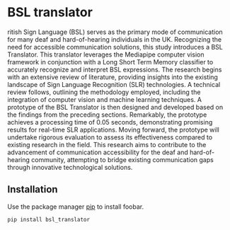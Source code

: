 # BSL translator

ritish Sign Language (BSL) serves as the primary mode of communication for many deaf and hard-of-hearing individuals in the UK.
Recognizing the need for accessible communication solutions, this study
introduces a BSL Translator. This translator leverages the Mediapipe
computer vision framework in conjunction with a Long Short Term
Memory classifier to accurately recognize and interpret BSL expressions. The research begins with an extensive review of literature,
providing insights into the existing landscape of Sign Language Recognition (SLR) technologies. A technical review follows, outlining the
methodology employed, including the integration of computer vision
and machine learning techniques. A prototype of the BSL Translator
is then designed and developed based on the findings from the preceding sections. Remarkably, the prototype achieves a processing time
of 0.05 seconds, demonstrating promising results for real-time SLR
applications. Moving forward, the prototype will undertake rigorous
evaluation to assess its effectiveness compared to existing research in
the field. This research aims to contribute to the advancement of communication accessibility for the deaf and hard-of-hearing community,
attempting to bridge existing communication gaps through innovative
technological solutions.


## Installation

Use the package manager [pip](https://pip.pypa.io/en/stable/) to install foobar.

```bash
pip install bsl_translator
```
